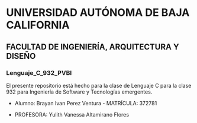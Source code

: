# UNIVERSIDAD AUTÓNOMA DE BAJA CALIFORNIA
## FACULTAD DE INGENIERÍA, ARQUITECTURA Y DISEÑO
### Lenguaje_C_932_PVBI
El presente repositorio está hecho para la clase de Lenguaje C para la clase 932 para Ingeniería de Software y Tecnologías emergentes.
- Alumno: Brayan Ivan Perez Ventura - MATRÍCULA: 372781
* PROFESORA: Yulith Vanessa Altamirano Flores

